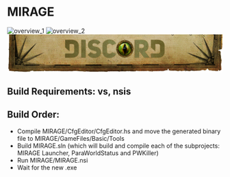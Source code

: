 # MIRAGE

![overview_1](/overview/overview_1.png)
![overview_2](/overview/overview_2.png)
[![overview_3](/overview/overview_3.png)](https://discord.com/invite/t45bgRnH4c)

## Build Requirements: vs, nsis

## Build Order:
- Compile MIRAGE/CfgEditor/CfgEditor.hs and move the generated binary file to MIRAGE/GameFiles/Basic/Tools
- Build MIRAGE.sln (which will build and compile each of the subprojects: MIRAGE Launcher, ParaWorldStatus and PWKiller)
- Run MIRAGE/MIRAGE.nsi
- Wait for the new .exe
